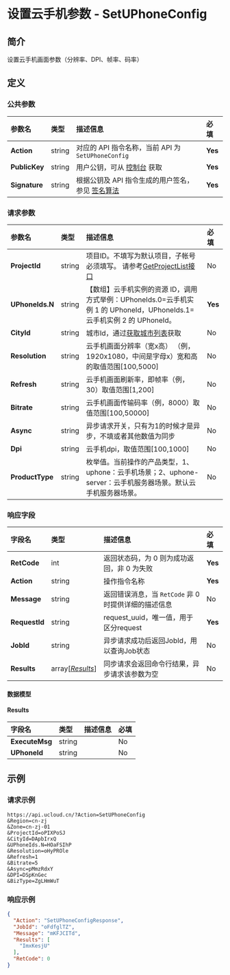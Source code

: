 # 设置云手机参数 - SetUPhoneConfig

## 简介

设置云手机画面参数（分辨率、DPI、帧率、码率）









## 定义

### 公共参数

| 参数名 | 类型 | 描述信息 | 必填 |
|:---|:---|:---|:---|
| **Action**     | string  | 对应的 API 指令名称，当前 API 为 `SetUPhoneConfig`                        | **Yes** |
| **PublicKey**  | string  | 用户公钥，可从 [控制台](https://console.ucloud.cn/uapi/apikey) 获取                                             | **Yes** |
| **Signature**  | string  | 根据公钥及 API 指令生成的用户签名，参见 [签名算法](api/summary/signature.md)  | **Yes** |

### 请求参数

| 参数名 | 类型 | 描述信息 | 必填 |
|:---|:---|:---|:---|
| **ProjectId** | string | 项目ID。不填写为默认项目，子帐号必须填写。 请参考[GetProjectList接口](https://docs.ucloud.cn/api/summary/get_project_list) |No|
| **UPhoneIds.N** | string | 【数组】云手机实例的资源 ID，调用方式举例：UPhoneIds.0=云手机实例 1 的 UPhoneId，UPhoneIds.1=云手机实例 2 的 UPhoneId。 |**Yes**|
| **CityId** | string | 城市Id，通过[获取城市列表](#DescribeUPhoneCities)获取 |No|
| **Resolution** | string | 云手机画面分辨率（宽x高） （例，1920x1080，中间是字母x）宽和高的取值范围[100,5000] |No|
| **Refresh** | string | 云手机画面刷新率，即帧率（例，30）取值范围[1,200] |No|
| **Bitrate** | string | 云手机画面传输码率（例，8000）取值范围[100,50000] |No|
| **Async** | string | 异步请求开关，只有为1的时候才是异步，不填或者其他数值为同步 |No|
| **Dpi** | string | 云手机dpi，取值范围[100,1000] |No|
| **ProductType** | string | 枚举值。当前操作的产品类型，1、uphone：云手机场景；2、uphone-server：云手机服务器场景。默认云手机服务器场景。 |No|

### 响应字段

| 字段名 | 类型 | 描述信息 | 必填 |
|:---|:---|:---|:---|
| **RetCode** | int | 返回状态码，为 0 则为成功返回，非 0 为失败 |**Yes**|
| **Action** | string | 操作指令名称 |**Yes**|
| **Message** | string | 返回错误消息，当 `RetCode` 非 0 时提供详细的描述信息 |No|
| **RequestId** | string | request_uuid，唯一值，用于区分request |**Yes**|
| **JobId** | string | 异步请求成功后返回JobId，用以查询Job状态 |No|
| **Results** | array[[*Results*](#Results)] | 同步请求会返回命令行结果，异步请求该参数为空 |No|

#### 数据模型


#### Results

| 字段名 | 类型 | 描述信息 | 必填 |
|:---|:---|:---|:---|
| **ExecuteMsg** | string |  |No|
| **UPhoneId** | string |  |No|

## 示例

### 请求示例
    
```
https://api.ucloud.cn/?Action=SetUPhoneConfig
&Region=cn-zj
&Zone=cn-zj-01
&ProjectId=oPIXPoSJ
&CityId=DApbIrxQ
&UPhoneIds.N=HOaFSIhP
&Resolution=oHyPROle
&Refresh=1
&Bitrate=5
&Async=pMmzRdxY
&DPI=DSpKnGec
&BizType=ZgLHmWuT
```

### 响应示例
    
```json
{
  "Action": "SetUPhoneConfigResponse",
  "JobId": "oFdfglTZ",
  "Message": "mKFJCITd",
  "Results": [
    "ImxKesjU"
  ],
  "RetCode": 0
}
```





